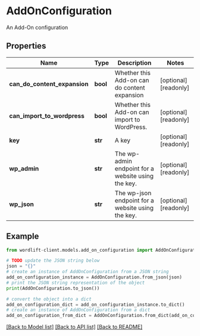 # AddOnConfiguration

An Add-On configuration

## Properties

Name | Type | Description | Notes
------------ | ------------- | ------------- | -------------
**can_do_content_expansion** | **bool** | Whether this Add-on can do content expansion | [optional] [readonly] 
**can_import_to_wordpress** | **bool** | Whether this Add-on can import to WordPress. | [optional] [readonly] 
**key** | **str** | A key | [optional] [readonly] 
**wp_admin** | **str** | The wp-admin endpoint for a website using the key. | [optional] [readonly] 
**wp_json** | **str** | The wp-json endpoint for a website using the key. | [optional] [readonly] 

## Example

```python
from wordlift-client.models.add_on_configuration import AddOnConfiguration

# TODO update the JSON string below
json = "{}"
# create an instance of AddOnConfiguration from a JSON string
add_on_configuration_instance = AddOnConfiguration.from_json(json)
# print the JSON string representation of the object
print(AddOnConfiguration.to_json())

# convert the object into a dict
add_on_configuration_dict = add_on_configuration_instance.to_dict()
# create an instance of AddOnConfiguration from a dict
add_on_configuration_from_dict = AddOnConfiguration.from_dict(add_on_configuration_dict)
```
[[Back to Model list]](../README.md#documentation-for-models) [[Back to API list]](../README.md#documentation-for-api-endpoints) [[Back to README]](../README.md)


